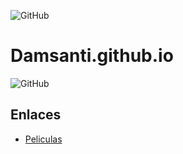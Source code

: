 ![GitHub](https://www.educantabria.es/documents/8911298/8913497/logoIESMHP.png)

# Damsanti.github.io

![GitHub](https://img.shields.io/badge/version-1.0-green)


## Enlaces

- [Peliculas](https:\\damsanti.github.io/peliculas.html)